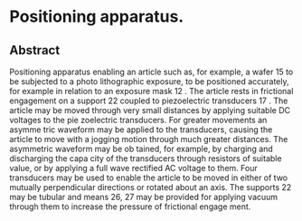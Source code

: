 # Positioning apparatus.

## Abstract
Positioning apparatus enabling an article such as, for example, a wafer 15 to be subjected to a photo lithographic exposure, to be positioned accurately, for example in relation to an exposure mask 12 . The article rests in frictional engagement on a support 22 coupled to piezoelectric transducers 17 . The article may be moved through very small distances by applying suitable DC voltages to the pie zoelectric transducers. For greater movements an asymme tric waveform may be applied to the transducers, causing the article to move with a jogging motion through much greater distances. The asymmetric waveform may be ob tained, for example, by charging and discharging the capa city of the transducers through resistors of suitable value, or by applying a full wave rectified AC voltage to them. Four transducers may be used to enable the article to be moved in either of two mutually perpendicular directions or rotated about an axis. The supports 22 may be tubular and means 26, 27 may be provided for applying vacuum through them to increase the pressure of frictional engage ment.